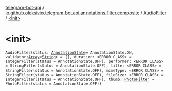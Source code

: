 [telegram-bot-api](../../index.md) / [io.github.oleksivio.telegram.bot.api.annotations.filter.composite](../index.md) / [AudioFilter](index.md) / [&lt;init&gt;](./-init-.md)

# &lt;init&gt;

`AudioFilter(status: `[`AnnotationState`](../../io.github.oleksivio.telegram.bot.api.model.annotation/-annotation-state/index.md)` = AnnotationState.ON, validator: `[`Array`](https://kotlinlang.org/api/latest/jvm/stdlib/kotlin/-array/index.html)`<`[`String`](https://kotlinlang.org/api/latest/jvm/stdlib/kotlin/-string/index.html)`> = [], duration: <ERROR CLASS> = IntegerFilter(status = AnnotationState.OFF), performer: <ERROR CLASS> = StringFilter(status = AnnotationState.OFF), title: <ERROR CLASS> = StringFilter(status = AnnotationState.OFF), mimeType: <ERROR CLASS> = StringFilter(status = AnnotationState.OFF), fileSize: <ERROR CLASS> = IntegerFilter(status = AnnotationState.OFF), thumb: `[`PhotoFilter`](../-photo-filter/index.md)` = PhotoFilter(status = AnnotationState.OFF))`